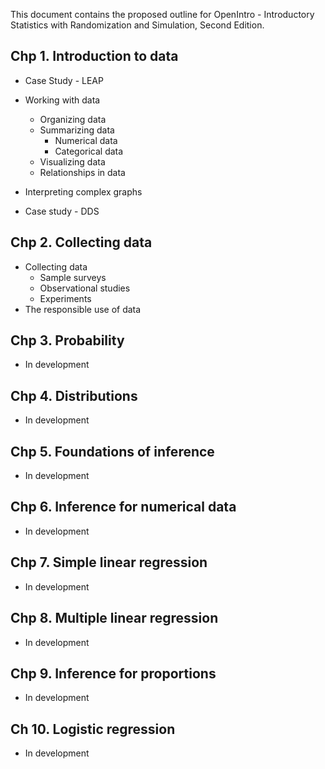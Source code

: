 This document contains the proposed outline for OpenIntro - Introductory Statistics with Randomization and Simulation, Second Edition.

## Chp 1. Introduction to data

- Case Study - LEAP
- Working with data
	- Organizing data
	- Summarizing data
		- Numerical data
		- Categorical data
	- Visualizing data
	- Relationships in data
- Interpreting complex graphs

- Case study - DDS

## Chp 2.  Collecting data

- Collecting data
	- Sample surveys
	- Observational studies
	- Experiments
- The responsible use of data

## Chp 3. Probability

- In development

## Chp 4. Distributions

- In development

## Chp 5. Foundations of inference

- In development

## Chp 6. Inference for numerical data

- In development

## Chp 7. Simple linear regression

- In development

## Chp 8. Multiple linear regression

- In development

## Chp 9. Inference for proportions

- In development

## Ch 10.  Logistic regression

- In development


